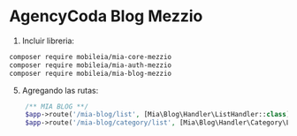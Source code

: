 # AgencyCoda Blog Mezzio

1. Incluir libreria:
```bash
composer require mobileia/mia-core-mezzio
composer require mobileia/mia-auth-mezzio
composer require mobileia/mia-blog-mezzio
```
5. Agregando las rutas:
```php
    /** MIA BLOG **/
    $app->route('/mia-blog/list', [Mia\Blog\Handler\ListHandler::class], ['GET', 'POST', 'OPTIONS', 'HEAD'], 'mia-blog.list');
    $app->route('/mia-blog/category/list', [Mia\Blog\Handler\Category\ListHandler::class], ['GET', 'POST', 'OPTIONS', 'HEAD'], 'mia-blog.category.list');
```